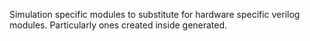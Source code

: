Simulation specific modules to substitute for hardware specific verilog modules.
Particularly ones created inside generated.